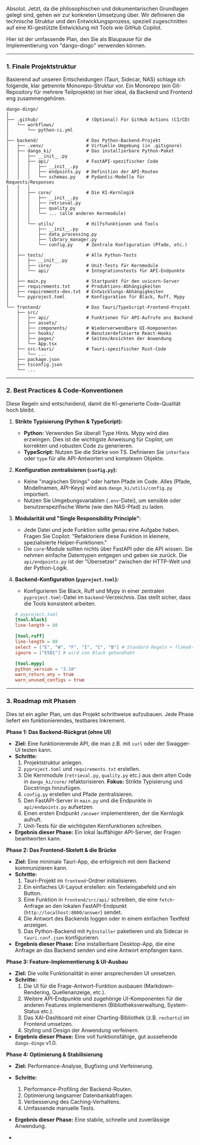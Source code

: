 Absolut. Jetzt, da die philosophischen und dokumentarischen Grundlagen gelegt sind, gehen wir zur konkreten Umsetzung über. Wir definieren die technische Struktur und den Entwicklungsprozess, speziell zugeschnitten auf eine KI-gestützte Entwicklung mit Tools wie GitHub Copilot.

Hier ist der umfassende Plan, den Sie als Blaupause für die Implementierung von "dango-dingo" verwenden können.

---

### **1. Finale Projektstruktur**

Basierend auf unseren Entscheidungen (Tauri, Sidecar, NAS) schlage ich folgende, klar getrennte Monorepo-Struktur vor. Ein Monorepo (ein Git-Repository für mehrere Teilprojekte) ist hier ideal, da Backend und Frontend eng zusammengehören.

```
dango-dingo/
│
├── .github/                  # (Optional) Für GitHub Actions (CI/CD)
│   └── workflows/
│       └── python-ci.yml
│
├── backend/                  # Das Python-Backend-Projekt
│   ├── .venv/                # Virtuelle Umgebung (in .gitignore)
│   ├── dango_ki/             # Das installierbare Python-Paket
│   │   ├── __init__.py
│   │   ├── api/              # FastAPI-spezifischer Code
│   │   │   ├── __init__.py
│   │   │   ├── endpoints.py  # Definition der API-Routen
│   │   │   └── schemas.py    # Pydantic-Modelle für Requests/Responses
│   │   │
│   │   ├── core/             # Die KI-Kernlogik
│   │   │   ├── __init__.py
│   │   │   ├── retrieval.py
│   │   │   ├── quality.py
│   │   │   └── ... (alle anderen Kernmodule)
│   │   │
│   │   └── utils/            # Hilfsfunktionen und Tools
│   │       ├── __init__.py
│   │       ├── data_processing.py
│   │       ├── library_manager.py
│   │       └── config.py     # Zentrale Konfiguration (Pfade, etc.)
│   │
│   ├── tests/                # Alle Python-Tests
│   │   ├── __init__.py
│   │   ├── core/             # Unit-Tests für Kernmodule
│   │   └── api/              # Integrationstests für API-Endpunkte
│   │
│   ├── main.py               # Startpunkt für den uvicorn-Server
│   ├── requirements.txt      # Produktions-Abhängigkeiten
│   ├── requirements-dev.txt  # Entwicklungs-Abhängigkeiten
│   └── pyproject.toml        # Konfiguration für Black, Ruff, Mypy
│
└── frontend/                 # Das Tauri/TypeScript-Frontend-Projekt
    ├── src/
    │   ├── api/              # Funktionen für API-Aufrufe ans Backend
    │   ├── assets/
    │   ├── components/       # Wiederverwendbare UI-Komponenten
    │   ├── hooks/            # Benutzerdefinierte React-Hooks
    │   ├── pages/            # Seiten/Ansichten der Anwendung
    │   └── App.tsx
    ├── src-tauri/            # Tauri-spezifischer Rust-Code
    │   └── ...
    ├── package.json
    ├── tsconfig.json
    └── ...
```

---

### **2. Best Practices & Code-Konventionen**

Diese Regeln sind entscheidend, damit die KI-generierte Code-Qualität hoch bleibt.

1. **Strikte Typisierung (Python & TypeScript):**

   * **Python:** Verwenden Sie überall Type Hints. Mypy wird dies erzwingen. Dies ist die wichtigste Anweisung für Copilot, um korrekten und robusten Code zu generieren.
   * **TypeScript:** Nutzen Sie die Stärke von TS. Definieren Sie `interface` oder `type` für alle API-Antworten und komplexen Objekte.
2. **Konfiguration zentralisieren (`config.py`):**

   * Keine "magischen Strings" oder harten Pfade im Code. Alles (Pfade, Modellnamen, API-Keys) wird aus `dango_ki/utils/config.py` importiert.
   * Nutzen Sie Umgebungsvariablen (`.env`-Datei), um sensible oder benutzerspezifische Werte (wie den NAS-Pfad) zu laden.
3. **Modularität und "Single Responsibility Principle":**

   * Jede Datei und jede Funktion sollte genau eine Aufgabe haben. Fragen Sie Copilot: "Refaktoriere diese Funktion in kleinere, spezialisierte Helper-Funktionen."
   * Die `core`-Module sollten nichts über FastAPI oder die API wissen. Sie nehmen einfache Datentypen entgegen und geben sie zurück. Die `api/endpoints.py` ist der "Übersetzer" zwischen der HTTP-Welt und der Python-Logik.
4. **Backend-Konfiguration (`pyproject.toml`):**

   * Konfigurieren Sie Black, Ruff und Mypy in einer zentralen `pyproject.toml`-Datei im `backend`-Verzeichnis. Das stellt sicher, dass die Tools konsistent arbeiten.

   ```toml
   # pyproject.toml
   [tool.black]
   line-length = 88

   [tool.ruff]
   line-length = 88
   select = ["E", "W", "F", "I", "C", "B"] # Standard-Regeln + flake8-bugbear etc.
   ignore = ["E501"] # wird von Black gehandhabt

   [tool.mypy]
   python_version = "3.10"
   warn_return_any = true
   warn_unused_configs = true
   ```

---

### **3. Roadmap mit Phasen**

Dies ist ein agiler Plan, um das Projekt schrittweise aufzubauen. Jede Phase liefert ein funktionierendes, testbares Inkrement.

**Phase 1: Das Backend-Rückgrat (ohne UI)**

* **Ziel:** Eine funktionierende API, die man z.B. mit `curl` oder der Swagger-UI testen kann.
* **Schritte:**
  1. Projektstruktur anlegen.
  2. `pyproject.toml` und `requirements.txt` erstellen.
  3. Die Kernmodule (`retrieval.py`, `quality.py` etc.) aus dem alten Code in `dango_ki/core/` refaktorisieren. **Fokus:** Strikte Typisierung und Docstrings hinzufügen.
  4. `config.py` erstellen und Pfade zentralisieren.
  5. Den FastAPI-Server in `main.py` und die Endpunkte in `api/endpoints.py` aufsetzen.
  6. Einen ersten Endpunkt `/answer` implementieren, der die Kernlogik aufruft.
  7. Unit-Tests für die wichtigsten Kernfunktionen schreiben.
* **Ergebnis dieser Phase:** Ein lokal lauffähiger API-Server, der Fragen beantworten kann.

**Phase 2: Das Frontend-Skelett & die Brücke**

* **Ziel:** Eine minimale Tauri-App, die erfolgreich mit dem Backend kommunizieren kann.
* **Schritte:**
  1. Tauri-Projekt im `frontend`-Ordner initialisieren.
  2. Ein einfaches UI-Layout erstellen: ein Texteingabefeld und ein Button.
  3. Eine Funktion in `frontend/src/api/` schreiben, die eine `fetch`-Anfrage an den lokalen FastAPI-Endpunkt (`http://localhost:8000/answer`) sendet.
  4. Die Antwort des Backends loggen oder in einem einfachen Textfeld anzeigen.
  5. Das Python-Backend mit `PyInstaller` paketieren und als Sidecar in `tauri.conf.json` konfigurieren.
* **Ergebnis dieser Phase:** Eine installierbare Desktop-App, die eine Anfrage an das Backend senden und eine Antwort empfangen kann.

**Phase 3: Feature-Implementierung & UI-Ausbau**

* **Ziel:** Die volle Funktionalität in einer ansprechenden UI umsetzen.
* **Schritte:**
  1. Die UI für die Frage-Antwort-Funktion ausbauen (Markdown-Rendering, Quellenanzeige, etc.).
  2. Weitere API-Endpunkte und zugehörige UI-Komponenten für die anderen Features implementieren (Bibliotheksverwaltung, System-Status etc.).
  3. Das XAI-Dashboard mit einer Charting-Bibliothek (z.B. `recharts`) im Frontend umsetzen.
  4. Styling und Design der Anwendung verfeinern.
* **Ergebnis dieser Phase:** Eine voll funktionsfähige, gut aussehende `dango-dingo` v1.0.

**Phase 4: Optimierung & Stabilisierung**

* **Ziel:** Performance-Analyse, Bugfixing und Verfeinerung.
* **Schritte:**

  1. Performance-Profiling der Backend-Routen.
  2. Optimierung langsamer Datenbankabfragen.
  3. Verbesserung des Caching-Verhaltens.
  4. Umfassende manuelle Tests.
* **Ergebnis dieser Phase:** Eine stabile, schnelle und zuverlässige Anwendung.
*
